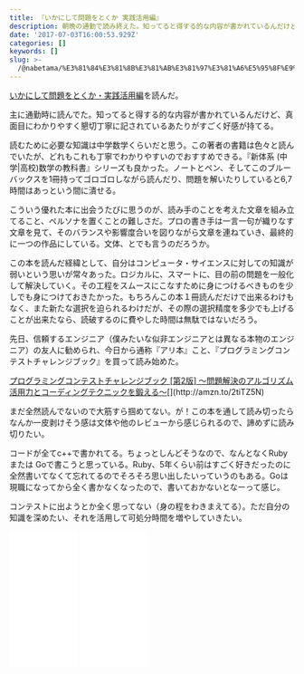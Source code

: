 ```yaml
---
title: 『いかにして問題をとくか 実践活用編』
description: 朝晩の通勤で読み終えた。知ってると得する的な内容が書かれているんだけど、真面目にわかりやすく懇切丁寧に記されているあたりがすごく好感が持てる。
date: '2017-07-03T16:00:53.929Z'
categories: []
keywords: []
slug: >-
  /@nabetama/%E3%81%84%E3%81%8B%E3%81%AB%E3%81%97%E3%81%A6%E5%95%8F%E9%A1%8C%E3%82%92%E3%81%A8%E3%81%8F%E3%81%8B-%E5%AE%9F%E8%B7%B5%E6%B4%BB%E7%94%A8%E7%B7%A8-%E3%82%92%E8%AA%AD%E3%82%93%E3%81%A0-a2e04c06aff4
---
```


[いかにして問題をとくか・実践活用編](https://amzn.to/3qsv0w5)を読んだ。

主に通勤時に読んでた。知ってると得する的な内容が書かれているんだけど、真面目にわかりやすく懇切丁寧に記されているあたりがすごく好感が持てる。

読むために必要な知識は中学数学くらいだと思う。この著者の書籍は色々と読んでいたが、どれもこれも丁寧でわかりやすいのでおすすめできる。『新体系 (中学|高校)数学の教科書』シリーズも良かった。ノートとペン、そしてこのブルーバックスを1冊持ってゴロゴロしながら読んだり、問題を解いたりしていると6,7時間はあっという間に潰せる。

こういう優れた本に出会うたびに思うのが、読み手のことを考えた文章を組み立てること、ペルソナを置くことの難しさだ。プロの書き手は一言一句が織りなす文章を見て、そのバランスや影響度合いを図りながら文章を連ねていき、最終的に一つの作品にしている。文体、とでも言うのだろうか。

この本を読んだ経緯として、自分はコンピュータ・サイエンスに対しての知識が弱いという思いが常々あった。ロジカルに、スマートに、目の前の問題を一般化して解決していく。その工程をスムースにこなすために身につけるべきものを少しでも身につけておきたかった。もちろんこの本１冊読んだだけで出来るわけもなく、また新たな選択を迫られるわけだが、その際の選択精度を多少でも上げることが出来たなら、読破するのに費やした時間は無駄ではないだろう。

先日、信頼するエンジニア（僕みたいな似非エンジニアとは異なる本物のエンジニア）の友人に勧められ、今日から通称『アリ本』こと、『プログラミングコンテストチャレンジブック』を買って読み始めた。

[プログラミングコンテストチャレンジブック \[第2版\] ～問題解決のアルゴリズム活用力とコーディングテクニックを鍛える～](http://amzn.to/2tiTZ5N "http://amzn.to/2tiTZ5N")[](http://amzn.to/2tiTZ5N) 

まだ全然読んでないので大筋すら掴めてない。が！この本を通して読み切ったらなんか一皮剥けそう感は文体や他のレビューから感じられるので、諦めずに読み切りたい。

コードが全てc++で書かれてる。ちょっとしんどそうなので、なんとなくRuby または Goで書こうと思っている。Ruby、5年くらい前はすごく好きだったのに全然書いてなくて忘れてるのでそろそろ思い出したいっていうのもある。Goは現職になってから全く書かなくなったので、書いておかないとなーって感じ。

コンテストに出ようとか全く思ってない（身の程をわきまえてる）。ただ自分の知識を深めたい、それを活用して可処分時間を増やしていきたい。

<iframe style="width:120px;height:240px;" marginwidth="0" marginheight="0" scrolling="no" frameborder="0" src="//rcm-fe.amazon-adsystem.com/e/cm?lt1=_blank&bc1=000000&IS2=1&bg1=FFFFFF&fc1=000000&lc1=0000FF&t=nabetama-22&language=ja_JP&o=9&p=8&l=as4&m=amazon&f=ifr&ref=as_ss_li_til&asins=4621085298&linkId=8138ea1e1ba53f7a58a29c80a8f5b2ed"></iframe>
<iframe style="width:120px;height:240px;" marginwidth="0" marginheight="0" scrolling="no" frameborder="0" src="//rcm-fe.amazon-adsystem.com/e/cm?lt1=_blank&bc1=000000&IS2=1&bg1=FFFFFF&fc1=000000&lc1=0000FF&t=nabetama-22&language=ja_JP&o=9&p=8&l=as4&m=amazon&f=ifr&ref=as_ss_li_til&asins=B00CY9256C&linkId=789f2b0782e28a4bd7e2e0d00f1c6c2e"></iframe>